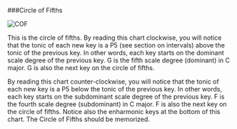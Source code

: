 ###Circle of Fifths

![COF](https://cloud.githubusercontent.com/assets/4376131/8402817/ae2081d6-1e60-11e5-9b6b-a4c3fff65f3f.JPG)

This is the circle of fifths. By reading this chart clockwise, you will notice that the tonic of each new key
is a P5 (see section on intervals) above the tonic of the previous key. In other words, each key starts on the
dominant scale degree of the previous key. G is the fifth scale degree (dominant) in C major. G is also the
next key on the circle of fifths.

By reading this chart counter-clockwise, you will notice that the tonic of each new key is a P5 below the
tonic of the previous key. In other words, each key starts on the subdominant scale degree of the previous
key. F is the fourth scale degree (subdominant) in C major. F is also the next key on the circle of fifths.
Notice also the enharmonic keys at the bottom of this chart. The Circle of Fifths should be memorized.
